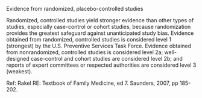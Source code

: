Evidence from randomized, placebo-controlled studies

Randomized, controlled studies yield stronger evidence than other types of studies, especially case-control or cohort studies, because randomization provides the greatest safeguard against unanticipated study bias. Evidence obtained from randomized, controlled studies is considered level 1 (strongest) by the U.S. Preventive Services Task Force. Evidence obtained from nonrandomized, controlled studies is considered level 2a; well-designed case-control and cohort studies are considered level 2b; and reports of expert committees or respected authorities are considered level 3 (weakest).

Ref: Rakel RE: Textbook of Family Medicine, ed 7. Saunders, 2007, pp 185-202.